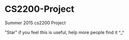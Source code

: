 # CS2200-Project
Summer 2015 cs2200 Project

"Star" if you feel this is useful, help more people find it ^_^
